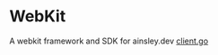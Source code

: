 # WebKit
A webkit framework and SDK for ainsley.dev
[client.go](pkg%2Fapis%2Fpayloadcms%2Fclient.go)
